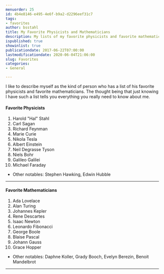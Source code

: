 ```yaml
---
menuorder: 25
id: 4b4e8146-e495-4e6f-b9a2-d2296eef31c7
tags:
- favorites
author: bsstahl
title: My Favorite Physicists and Mathematicians
description: My lists of my favorite physicists and favorite mathematicians
ispublished: true
showinlist: true
publicationdate: 2017-06-22T07:00:00
lastmodificationdate: 2020-06-04T21:06:00
slug: Favorites
categories:
- General

---
```

I like to describe myself as the kind of person who has a list of his favorite physicists and favorite mathematicians. The thought being that just knowing I have such a list tells you everything you really need to know about me.


#### Favorite Physicists

1. Harold "Hal" Stahl
1. Carl Sagan
1. Richard Feynman
1. Marie Curie
1. Nikola Tesla
1. Albert Einstein
1. Neil Degrasse Tyson
1. Niels Bohr
1. Galileo Galilei
1. Michael Faraday

* Other notables: Stephen Hawking, Edwin Hubble

---

#### Favorite Mathematicians

1. Ada Lovelace
1. Alan Turing
1. Johannes Kepler
1. Rene Descartes
1. Isaac Newton
1. Leonardo Fibonacci
1. George Boole
1. Blaise Pascal
1. Johann Gauss
1. Grace Hopper

* Other notables: Daphne Koller, Grady Booch, Evelyn Berezin, Benoit Mandelbrot

---


